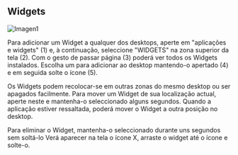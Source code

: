 ## Widgets

![Imagen1](http://static.energysistem.com/images/manuals/39530/53707f89d8a39.jpg)

Para adicionar um Widget a qualquer dos desktops, aperte em "aplicações e widgets" (1) e, à continuação, seleccione "WIDGETS" na zona superior da tela (2). Com o gesto de passar página (3) poderá ver todos os Widgets instalados. Escolha um para adicionar ao desktop mantendo-o apertado (4) e em seguida solte o ícone (5).

Os Widgets podem recolocar-se em outras zonas do mesmo desktop ou ser apagados facilmente. Para mover um Widget de sua localização actual, aperte neste e mantenha-o seleccionado alguns segundos. Quando a aplicação estiver ressaltada, poderá mover o Widget a outra posição no desktop. 


Para eliminar o Widget, mantenha-o seleccionado durante uns segundos sem soltá-lo Verá aparecer na tela o ícone X, arraste o widget até o ícone e solte-o. 


